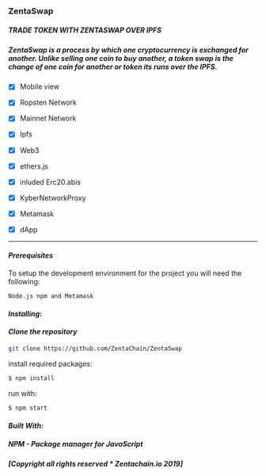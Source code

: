### ZentaSwap 

##### *TRADE TOKEN WITH ZENTASWAP OVER IPFS*

##### *ZentaSwap is a process by which one cryptocurrency is exchanged for another. Unlike selling one coin to buy another, a token swap* *is the change of one coin for another or token its runs over the IPFS.*


- [x] Mobile view

- [x] Ropsten Network

- [x] Mainnet Network 

- [x] Ipfs

- [x] Web3

- [x] ethers.js

- [x] inluded Erc20.abis

- [x] KyberNetworkProxy

- [x] Metamask

- [x] dApp

----
#### *Prerequisites*

To setup the development environment for the project you will need the following:
````
Node.js npm and Metamask
````
#### *Installing:*

#### *Clone the repository*
```sh
git clone https://github.com/ZentaChain/ZentaSwap
````

install required packages:
````sh
$ npm install
````
run with:
````sh
$ npm start
````

#### *Built With:*

##### *NPM - Package manager for JavaScript*

##### *[Copyright all rights reserved * Zentachain.io 2019]*
